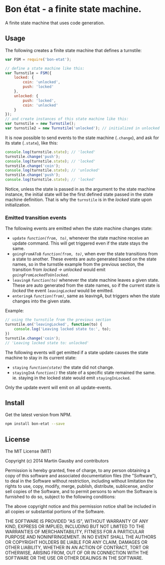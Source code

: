 # Bon état - a finite state machine.

A finite state machine that uses code generation.

## Usage
The following creates a finite state machine that defines a turnstile:

```js
var FSM = require('bon-etat');

// define a state machine like this:
var Turnstile = FSM({
    locked: {
        coin: 'unlocked',
        push: 'locked'
    },
    unlocked: {
        push: 'locked',
        coin: 'unlocked'
    }
});
// and create instances of this state machine like this:
var turnstile = new Turnstile();
var turnstile2 = new Turnstile('unlocked'); // initialized in unlocked state
```

It is now possible to send events to the state machine (`.change`), and ask for its state (`.state`), like this:

```js
console.log(turnstile.state); // 'locked'
turnstile.change('push');
console.log(turnstile.state); // 'locked'
turnstile.change('coin');
console.log(turnstile.state); // 'unlocked'
turnstile.change('push');
console.log(turnstile.state); // 'locked'
```

Notice, unless the state is passed in as the argument to the state machine instance, the initial state will be the first defined state passed in the state machine definition. That is why the `turnstile` is in the *locked* state upon initialization.


### Emitted transition events
The following events are emitted when the state machine changes state:

  * `update` *`function(from, to)`*, whenever the state machine receive an update command. This will get triggered even if the state stays the same.
  * `goingFromAToB` *`function(from, to)`*, when ever the state transitions from a state to another. These events are auto generated based on the state names, so in the turnstile example from the previous section, the transition from *locked -> unlocked* would emit *`goingFromLockedToUnlocked`*.
  * `leavingA` *`function(to)`* whenever the state machine leaves a given state. These are auto generated from the state names, so if the current state is *locked* the event *`leavingLocked`* would be emitted.
  * `enteringA` *`function(from)`*, same as leavingA, but triggers when the state changes into the given state.

Example:
```js
// using the turnstile from the previous section
turnstile.on('leavingLocked', function(to) {
    console.log('Leaving locked state to:', to);
})
turnstile.change('coin');
// 'Leaving locked state to: unlocked'
```

The following events will get emitted if a state update causes the state machine to stay in its current state:

  * `staying` *`function(state)`* the state did not change.
  * `stayingInA` *`function()`* the state of a specific state remained the same. ie. staying in the locked state would emit `stayingInLocked`.

Only the update event will emit on all update-events.


## Install

Get the latest version from NPM.

```sh
npm install bon-etat --save
```

## License

The MIT License (MIT)

Copyright (c) 2014 Martin Gausby and contributors

Permission is hereby granted, free of charge, to any person obtaining a copy of this software and associated documentation files (the "Software"), to deal in the Software without restriction, including without limitation the rights to use, copy, modify, merge, publish, distribute, sublicense, and/or sell copies of the Software, and to permit persons to whom the Software is furnished to do so, subject to the following conditions:

The above copyright notice and this permission notice shall be included in all copies or substantial portions of the Software.

THE SOFTWARE IS PROVIDED "AS IS", WITHOUT WARRANTY OF ANY KIND, EXPRESS OR IMPLIED, INCLUDING BUT NOT LIMITED TO THE WARRANTIES OF MERCHANTABILITY, FITNESS FOR A PARTICULAR PURPOSE AND NONINFRINGEMENT. IN NO EVENT SHALL THE AUTHORS OR COPYRIGHT HOLDERS BE LIABLE FOR ANY CLAIM, DAMAGES OR OTHER LIABILITY, WHETHER IN AN ACTION OF CONTRACT, TORT OR OTHERWISE, ARISING FROM, OUT OF OR IN CONNECTION WITH THE SOFTWARE OR THE USE OR OTHER DEALINGS IN THE SOFTWARE.


